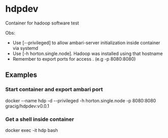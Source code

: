 # hdpdev

Container for hadoop software test

Obs: 
- Use [--privileged]  to allow ambari-server initialization inside container via systemd
- Use [-h horton.single.node]. Hadoop was installed using that hostname
- Remember to export ports for access . (e.g -p 8080:8080) 

## Examples

### Start container and export ambari port
docker --name hdp -d --privileged -h horton.single.node -p 8080:8080 gracig/hdpdev:v0.0.1

### Get a shell inside container
docker exec -it hdp bash
